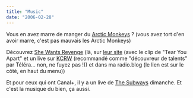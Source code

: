 ```yaml
---
title: "Music"
date: "2006-02-28"
---
```


Vous en avez marre de manger du [Arctic Monkeys](http://www.myspace.com/arcticmonkeys) ? (vous avez tort d'en avoir marre, c'est pas mauvais les Arctic Monkeys)

Découvrez [She Wants Revenge](http://www.myspace.com/shewantsrevenge) (là, sur [leur site](http://www.shewantsrevenge.com/) (avec le clip de "Tear You Apart" et un live sur [KCRW](http://www.kcrw.com) (recommandé comme "découvreur de talents" par Téléra... non, ne fuyez pas !)) et dans ma radio.blog (le lien est sur le côté, en haut du menu))

Et pour ceux qui ont Canal+, il y a un live de [The Subways](http://www.myspace.com/thesubways) dimanche. Et c'est la musique du bien, ça aussi.
